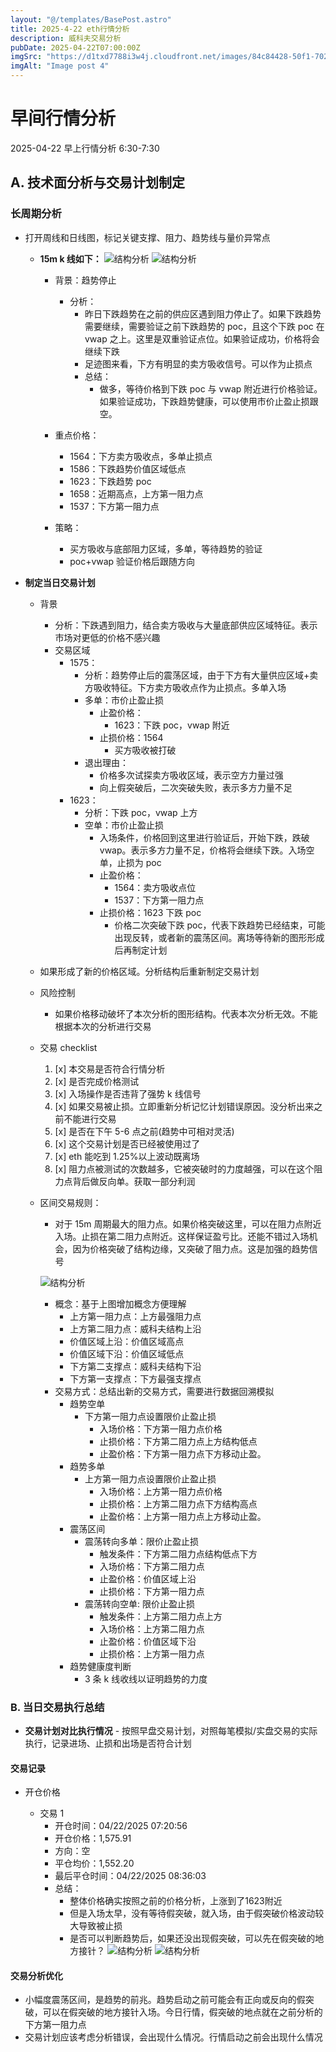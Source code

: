 ```yaml
---
layout: "@/templates/BasePost.astro"
title: 2025-4-22 eth行情分析
description: 威科夫交易分析
pubDate: 2025-04-22T07:00:00Z
imgSrc: "https://d1txd7788i3w4j.cloudfront.net/images/84c84428-50f1-7025-b778-548a97e9da87/2025-04-21/1745278734454-eth-15m.jpg"
imgAlt: "Image post 4"
---
```


# 早间行情分析

2025-04-22 早上行情分析 6:30-7:30

## A. 技术面分析与交易计划制定

### 长周期分析

- 打开周线和日线图，标记关键支撑、阻力、趋势线与量价异常点

  - **15m k 线如下：**
    ![结构分析](https://d1txd7788i3w4j.cloudfront.net/images/84c84428-50f1-7025-b778-548a97e9da87/2025-04-21/1745278734454-eth-15m.jpg)
    ![结构分析](https://d1txd7788i3w4j.cloudfront.net/images/84c84428-50f1-7025-b778-548a97e9da87/2025-04-21/1745278734676-tradinglite-3m.jpg)

    - 背景：趋势停止
      - 分析：
        - 昨日下跌趋势在之前的供应区遇到阻力停止了。如果下跌趋势需要继续，需要验证之前下跌趋势的 poc，且这个下跌 poc 在 vwap 之上。这里是双重验证点位。如果验证成功，价格将会继续下跌
        - 足迹图来看，下方有明显的卖方吸收信号。可以作为止损点
        - 总结：
          - 做多，等待价格到下跌 poc 与 vwap 附近进行价格验证。如果验证成功，下跌趋势健康，可以使用市价止盈止损跟空。
    - 重点价格：

      - 1564：下方卖方吸收点，多单止损点
      - 1586：下跌趋势价值区域低点
      - 1623：下跌趋势 poc
      - 1658：近期高点，上方第一阻力点
      - 1537：下方第一阻力点

    - 策略：
      - 买方吸收与底部阻力区域，多单，等待趋势的验证
      - poc+vwap 验证价格后跟随方向

- **制定当日交易计划**

  - 背景
    - 分析：下跌遇到阻力，结合卖方吸收与大量底部供应区域特征。表示市场对更低的价格不感兴趣
    - 交易区域
      - 1575：
        - 分析：趋势停止后的震荡区域，由于下方有大量供应区域+卖方吸收特征。下方卖方吸收点作为止损点。多单入场
        - 多单：市价止盈止损
          - 止盈价格：
            - 1623：下跌 poc，vwap 附近
          - 止损价格：1564
            - 买方吸收被打破
        - 退出理由：
          - 价格多次试探卖方吸收区域，表示空方力量过强
          - 向上假突破后，二次突破失败，表示多方力量不足
      - 1623：
        - 分析：下跌 poc，vwap 上方
        - 空单：市价止盈止损
          - 入场条件，价格回到这里进行验证后，开始下跌，跌破 vwap。表示多方力量不足，价格将会继续下跌。入场空单，止损为 poc
          - 止盈价格：
            - 1564：卖方吸收点位
            - 1537：下方第一阻力点
          - 止损价格：1623 下跌 poc
            - 价格二次突破下跌 poc，代表下跌趋势已经结束，可能出现反转，或者新的震荡区间。离场等待新的图形形成后再制定计划
  - 如果形成了新的价格区域。分析结构后重新制定交易计划

  - 风险控制
    - 如果价格移动破坏了本次分析的图形结构。代表本次分析无效。不能根据本次的分析进行交易
  - 交易 checklist

    1. [x] 本交易是否符合行情分析
    2. [x] 是否完成价格测试
    3. [x] 入场操作是否违背了强势 k 线信号
    4. [x] 如果交易被止损。立即重新分析记忆计划错误原因。没分析出来之前不能进行交易
    5. [x] 是否在下午 5-6 点之前(趋势中可相对灵活)
    6. [x] 这个交易计划是否已经被使用过了
    7. [x] eth 能吃到 1.25%以上波动既离场
    8. [x] 阻力点被测试的次数越多，它被突破时的力度越强，可以在这个阻力点背后做反向单。获取一部分利润

  - 区间交易规则：

    - 对于 15m 周期最大的阻力点。如果价格突破这里，可以在阻力点附近入场。止损在第二阻力点附近。这样保证盈亏比。还能不错过入场机会，因为价格突破了结构边缘，又突破了阻力点。这是加强的趋势信号

    ![结构分析](https://d1txd7788i3w4j.cloudfront.net/images/84c84428-50f1-7025-b778-548a97e9da87/2025-03-28/1743167232237-tradingview15m.jpg)

    - 概念：基于上图增加概念方便理解
      - 上方第一阻力点：上方最强阻力点
      - 上方第二阻力点：威科夫结构上沿
      - 价值区域上沿：价值区域高点
      - 价值区域下沿：价值区域低点
      - 下方第二支撑点：威科夫结构下沿
      - 下方第一支撑点：下方最强支撑点
    - 交易方式：总结出新的交易方式，需要进行数据回溯模拟
      - 趋势空单
        - 下方第一阻力点设置限价止盈止损
          - 入场价格：下方第一阻力点价格
          - 止损价格：下方第二阻力点上方结构低点
          - 止盈价格：下方第一阻力点下方移动止盈。
      - 趋势多单
        - 上方第一阻力点设置限价止盈止损
          - 入场价格：上方第一阻力点价格
          - 止损价格：上方第二阻力点下方结构高点
          - 止盈价格：上方第一阻力点上方移动止盈。
      - 震荡区间
        - 震荡转向多单：限价止盈止损
          - 触发条件：下方第二阻力点结构低点下方
          - 入场价格：下方第二阻力点
          - 止盈价格：价值区域上沿
          - 止损价格：下方第一阻力点
        - 震荡转向空单: 限价止盈止损
          - 触发条件：上方第二阻力点上方
          - 入场价格：上方第二阻力点
          - 止盈价格：价值区域下沿
          - 止损价格：上方第一阻力点
      - 趋势健康度判断
        - 3 条 k 线收线以证明趋势的力度


### B. 当日交易执行总结

- **交易计划对比执行情况** - 按照早盘交易计划，对照每笔模拟/实盘交易的实际执行，记录进场、止损和出场是否符合计划

#### 交易记录

- 开仓价格

  - 交易 1
    - 开仓时间：04/22/2025 07:20:56
    - 开仓价格：1,575.91
    - 方向：空
    - 平仓均价：1,552.20
    - 最后平仓时间：04/22/2025 08:36:03
    - 总结：
      - 整体价格确实按照之前的价格分析，上涨到了1623附近
      - 但是入场太早，没有等待假突破，就入场，由于假突破价格波动较大导致被止损
      - 是否可以判断趋势后，如果还没出现假突破，可以先在假突破的地方接针？
      ![结构分析](https://d1txd7788i3w4j.cloudfront.net/images/84c84428-50f1-7025-b778-548a97e9da87/2025-04-22/1745325170536-eth-15m-n.jpg)
      ![结构分析](https://d1txd7788i3w4j.cloudfront.net/images/84c84428-50f1-7025-b778-548a97e9da87/2025-04-22/1745325170914-tradinglite-3m-n.jpg)

#### 交易分析优化

- 小幅度震荡区间，是趋势的前兆。趋势启动之前可能会有正向或反向的假突破，可以在假突破的地方接针入场。今日行情，假突破的地点就在之前分析的下方第一阻力点
- 交易计划应该考虑分析错误，会出现什么情况。行情启动之前会出现什么情况
